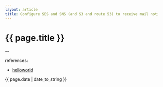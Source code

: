 ```yaml
---
layout: article
title: Configure SES and SNS (and S3 and route 53) to receive mail notifications
---
```

# {{ page.title }}


--

references:

* [helloworld](helloworld)

{{ page.date | date_to_string }}

<style>
red {
    color: red;
}
green {
    color: green;
}
orange {
    color: orange;
}
</style>
